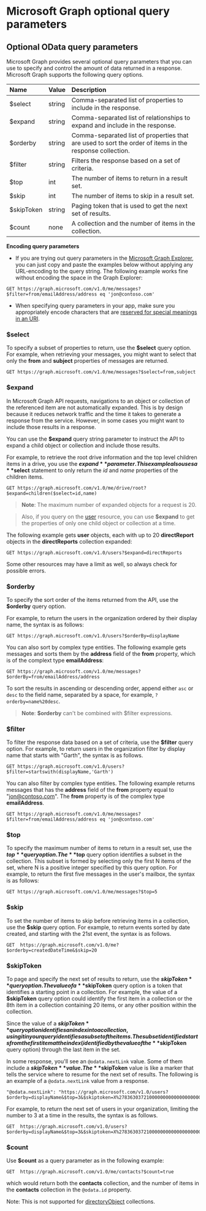 # Microsoft Graph optional query parameters
## Optional OData query parameters
Microsoft Graph provides several optional query parameters that you can use to specify and control the amount of data returned in a response. Microsoft Graph supports the following query options. 

|Name|Value|Description|
|:---------------|:--------|:-------|
|$select|string|Comma-separated list of properties to include in the response.|
|$expand|string|Comma-separated list of relationships to expand and include in the response.  |
|$orderby|string|Comma-separated list of properties that are used to sort the order of items in the response collection.|
|$filter|string|Filters the response based on a set of criteria.|
|$top|int|The number of items to return in a result set.|
|$skip|int|The number of items to skip in a result set.|
|$skipToken|string|Paging token that is used to get the next set of results.|
|$count|none|A collection and the number of items in the collection.|


**Encoding query parameters**

- If you are trying out query parameters in the [Microsoft Graph Explorer](https://graphexplorer2.azurewebsites.net/), you can just copy and paste the examples below without applying 
any URL-encoding to the query string. The following example works fine without encoding the space in the Graph Explorer:
```http
GET https://graph.microsoft.com/v1.0/me/messages?$filter=from/emailAddress/address eq 'jon@contoso.com'
``` 
- When specifying query parameters in your app, make sure you appropriately encode characters that are [reserved for special meanings in an URI](https://tools.ietf.org/html/rfc3986#section-2.2).

### $select
To specify a subset of properties to return, use the **$select** query option. For example, when retrieving your messages, you might want to select that only the **from** and **subject** properties of messages are returned.

```http
GET https://graph.microsoft.com/v1.0/me/messages?$select=from,subject
```

<!--For example, when retrieving the children of an item on a drive, you want to select that only the **name** and **size** properties of items are returned.

```http
GET https://graph.microsoft.com/v1.0/me/drive/root/children?$select=name,size
```

By submitting the request with the `$select=name,size` query string, the objects
in the response will only have those property values included. 


```json
{
  "value": [
    {
      "id": "13140a9sd9aba",
      "name": "Documents",
      "size": 1024
    },
    {
      "id": "123901909124a",
      "name": "Pictures",
      "size": 1012010210
    }
  ]
}
```--> 

### $expand

In Microsoft Graph API requests, navigations to an object or collection of the referenced item are not automatically expanded. This is by design because it reduces network traffic and 
the time it takes to generate a response from the service. However, in some cases you might want to include those results in a response.

You can use the **$expand** query string parameter to instruct the API to expand a child object or collection and include those results.

For example, to retrieve the root drive information and the top level children items in a drive, you use the **$expand** parameter. This example also uses a **$select** statement to only 
return the _id_ and _name_ properties of the children items.

```http
GET https://graph.microsoft.com/v1.0/me/drive/root?$expand=children($select=id,name)
```

>  **Note**: The maximum number of expanded objects for a request is 20. 

> Also, if you query on the [user](http://graph.microsoft.io/en-us/docs/api-reference/v1.0/resources/user) resource, you can use **$expand** to get the properties of only one child object 
or collection at a time. 

The following example gets **user** objects, each with up to 20 **directReport** objects in the **directReports** collection expanded:
```http
GET https://graph.microsoft.com/v1.0/users?$expand=directReports
```
Some other resources may have a limit as well, so always check for possible errors.


<!---The following shows a sample result that is returned in the response body.-->


### $orderby

To specify the sort order of the items returned from the API, use the **$orderby** query option. 

For example, to return the users in the organization ordered by their display name, the syntax is as follows:

```http
GET https://graph.microsoft.com/v1.0/users?$orderBy=displayName
``` 

You can also sort by complex type entities. The following example gets messages and sorts them by the **address** field of the **from** property, which is of the complext type **emailAddress**:

```http
GET https://graph.microsoft.com/v1.0/me/messages?$orderBy=from/emailAddress/address
``` 

To sort the results in ascending or descending order, append either `asc` or `desc` to the field name, separated by a space, for example,
`?orderby=name%20desc`.

 >  **Note**: **$orderby** can't be combined with $filter expressions.

### $filter
To filter the response data based on a set of criteria, use the **$filter** query option.
For example, to return users in the organization filter by display name that starts with "Garth", the syntax is as follows.

```http
GET https://graph.microsoft.com/v1.0/users?$filter=startswith(displayName,'Garth')
```

You can also filter by complex type entities. The following example returns messages that has the **address** field of the **from** property equal to "jon@contoso.com". The **from** 
property is of the complex type **emailAddress**.

```http
GET https://graph.microsoft.com/v1.0/me/messages?$filter=from/emailAddress/address eq 'jon@contoso.com'
``` 

### $top
To specify the maximum number of items to return in a result set, use the **$top** query option. The **$top** query option identifies a subset in the collection. This subset is formed by selecting only the first N items of the set, where N is a positive integer specified by this query option. 
For example, to return the first five messages in the user's mailbox, the syntax is as follows:

```http
GET https://graph.microsoft.com/v1.0/me/messages?$top=5
```

### $skip
To set the number of items to skip before retrieving items in a collection, use  the **$skip** query option. 
For example, to return events sorted by date created, and starting with the 21st event, the syntax is as follows.

```http
GET  https://graph.microsoft.com/v1.0/me?$orderby=createdDateTime&$skip=20
```

### $skipToken
To page and specify the next set of results to return, use  the **$skipToken** query option.  The value of a **$skipToken** query option is a token that identifies a starting point in a collection. For example, the value of a **$skipToken** query option could identify the first item in a collection or the 8th item in a collection containing 20 items, or any other position within the collection.

Since the value of a **$skipToken** query option identifies an index into a collection, using it in your query identifies a subset of the items. The subset identified starts from the first item at the index (identified by the value of the **$skipToken** query option) through the last item in the  set.

In some response, you'll see an `@odata.nextLink` value. Some of them include a **$skipToken** value.  The **$skipToken** value is like a marker that tells the service where to resume for the next set of results.  The following is an example of a `@odata.nextLink` value from a response.

```
"@odata.nextLink": "https://graph.microsoft.com/v1.0/users?$orderby=displayName&$top=3&$skiptoken=X%2783630372100000000000000000000%27"
```

For example, to return the next set of users in your organization, limiting the number to 3 at a time in the results, the syntax is as follows.

```http
GET  https://graph.microsoft.com/v1.0/users?$orderby=displayName&$top=3&$skiptoken=X%2783630372100000000000000000000%27
```

### $count
Use **$count** as a query parameter as in the following example:
```http
GET  https://graph.microsoft.com/v1.0/me/contacts?$count=true
```
which would return both the **contacts** collection, and the number of items in the **contacts** collection in the `@odata.id` property.

Note: This is not supported for [directoryObject](http://graph.microsoft.io/en-us/docs/api-reference/v1.0/resources/directoryobject) collections.
